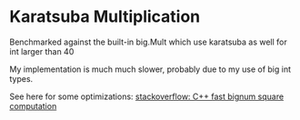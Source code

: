 # Karatsuba Multiplication

Benchmarked against the built-in big.Mult which use karatsuba as well for int larger than 40

My implementation is much much slower, probably due to my use of big int types.

See here for some optimizations: [stackoverflow: C++ fast bignum square computation](http://stackoverflow.com/questions/18465326/fast-bignum-square-computation)
